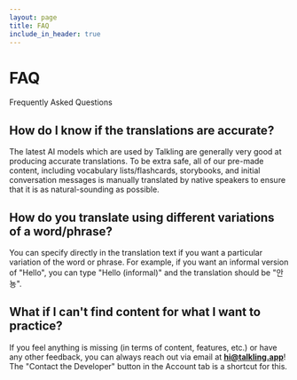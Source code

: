 ```yaml
---
layout: page
title: FAQ
include_in_header: true
---
```


# FAQ

Frequently Asked Questions
<br>

## **How do I know if the translations are accurate?**

The latest AI models which are used by Talkling are generally very good at producing accurate translations. To be extra safe, all of our pre-made content, including vocabulary lists/flashcards, storybooks, and initial conversation messages is manually translated by native speakers to ensure that it is as natural-sounding as possible.
<br>

## **How do you translate using different variations of a word/phrase?**

You can specify directly in the translation text if you want a particular variation of the word or phrase. For example, if you want an informal version of "Hello", you can type "Hello (informal)" and the translation should be "안뇽".
<br>

## **What if I can't find content for what I want to practice?**

If you feel anything is missing (in terms of content, features, etc.) or have any other feedback, you can always reach out via email at **hi@talkling.app**! The "Contact the Developer" button in the Account tab is a shortcut for this.
<br>
<br>
<br>

